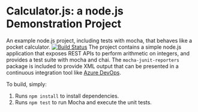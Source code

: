 Calculator.js: a node.js Demonstration Project
==============================================
An example node.js project, including tests with mocha, that behaves like
a pocket calculator.
 [![Build Status](https://dev.azure.com/davidmongegarcia22/Integrating%20External%20Source%20Control%20with%20Azure%20Pipelines/_apis/build/status/davidmongegarcia.calculator?branchName=master)](https://dev.azure.com/davidmongegarcia22/Integrating%20External%20Source%20Control%20with%20Azure%20Pipelines/_build/latest?definitionId=7&branchName=master)
The project contains a simple node.js application that exposes REST APIs
to perform arithmetic on integers, and provides a test suite with mocha
and chai.  The `mocha-junit-reporters` package is included to provide XML
output that can be presented in a continuous integration tool like
[Azure DevOps](https://azure.com/devops).

To build, simply:

1. Runs `npm install` to install dependencies.
2. Runs `npm test` to run Mocha and execute the unit tests.

